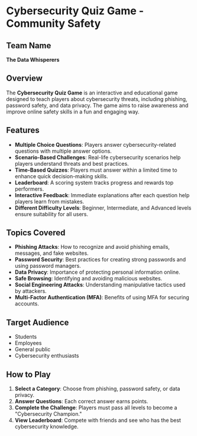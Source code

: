 # Cybersecurity Quiz Game - Community Safety

## Team Name

**The Data Whisperers**

## Overview

The **Cybersecurity Quiz Game** is an interactive and educational game designed to teach players about cybersecurity threats, including phishing, password safety, and data privacy. The game aims to raise awareness and improve online safety skills in a fun and engaging way.

## Features

- **Multiple Choice Questions**: Players answer cybersecurity-related questions with multiple answer options.
- **Scenario-Based Challenges**: Real-life cybersecurity scenarios help players understand threats and best practices.
- **Time-Based Quizzes**: Players must answer within a limited time to enhance quick decision-making skills.
- **Leaderboard**: A scoring system tracks progress and rewards top performers.
- **Interactive Feedback**: Immediate explanations after each question help players learn from mistakes.
- **Different Difficulty Levels**: Beginner, Intermediate, and Advanced levels ensure suitability for all users.

## Topics Covered

- **Phishing Attacks**: How to recognize and avoid phishing emails, messages, and fake websites.
- **Password Security**: Best practices for creating strong passwords and using password managers.
- **Data Privacy**: Importance of protecting personal information online.
- **Safe Browsing**: Identifying and avoiding malicious websites.
- **Social Engineering Attacks**: Understanding manipulative tactics used by attackers.
- **Multi-Factor Authentication (MFA)**: Benefits of using MFA for securing accounts.

## Target Audience

- Students
- Employees
- General public
- Cybersecurity enthusiasts

## How to Play

1. **Select a Category**: Choose from phishing, password safety, or data privacy.
2. **Answer Questions**: Each correct answer earns points.
3. **Complete the Challenge**: Players must pass all levels to become a "Cybersecurity Champion."
4. **View Leaderboard**: Compete with friends and see who has the best cybersecurity knowledge.
